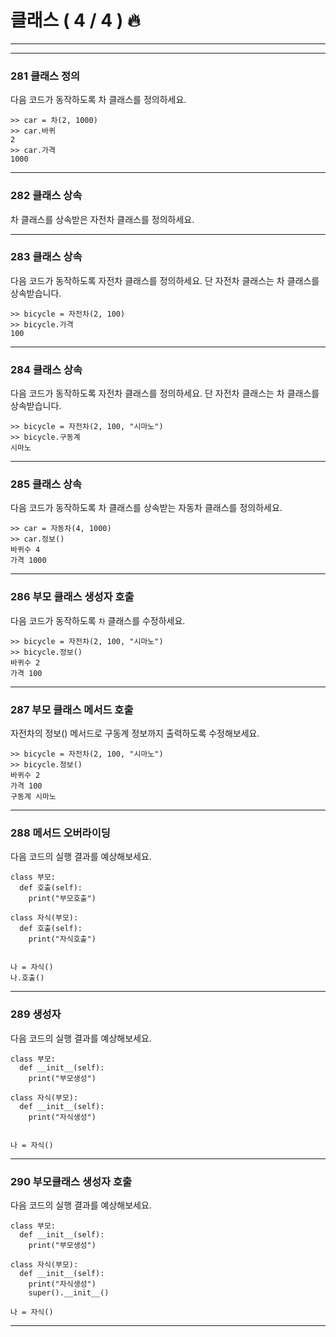 # 클래스 ( 4 / 4 ) 🔥

---
---


### 281 클래스 정의

다음 코드가 동작하도록 차 클래스를 정의하세요.

    >> car = 차(2, 1000)
    >> car.바퀴
    2
    >> car.가격
    1000
    

---

### 282 클래스 상속

차 클래스를 상속받은 자전차 클래스를 정의하세요.

---

### 283 클래스 상속

다음 코드가 동작하도록 자전차 클래스를 정의하세요. 단 자전차 클래스는 차 클래스를 상속받습니다.

    >> bicycle = 자전차(2, 100)
    >> bicycle.가격
    100
    

---

### 284 클래스 상속

다음 코드가 동작하도록 자전차 클래스를 정의하세요. 단 자전차 클래스는 차 클래스를 상속받습니다.

    >> bicycle = 자전차(2, 100, "시마노")
    >> bicycle.구동계
    시마노
    

---

### 285 클래스 상속

다음 코드가 동작하도록 차 클래스를 상속받는 자동차 클래스를 정의하세요.

    >> car = 자동차(4, 1000)
    >> car.정보()
    바퀴수 4
    가격 1000
    

---

  

### 286 부모 클래스 생성자 호출

다음 코드가 동작하도록 `차` 클래스를 수정하세요.

    >> bicycle = 자전차(2, 100, "시마노")
    >> bicycle.정보()
    바퀴수 2
    가격 100
    

---

### 287 부모 클래스 메서드 호출

자전차의 정보() 메서드로 구동계 정보까지 출력하도록 수정해보세요.

    >> bicycle = 자전차(2, 100, "시마노")
    >> bicycle.정보()
    바퀴수 2
    가격 100
    구동계 시마노
    

--- 

### 288 메서드 오버라이딩

다음 코드의 실행 결과를 예상해보세요.

    class 부모:
      def 호출(self):
        print("부모호출")
    
    class 자식(부모):
      def 호출(self):
        print("자식호출")
    

    나 = 자식()
    나.호출()
    

---

### 289 생성자

다음 코드의 실행 결과를 예상해보세요.

    class 부모:
      def __init__(self):
        print("부모생성")
    
    class 자식(부모):
      def __init__(self):
        print("자식생성")
    

    나 = 자식()
    

---

### 290 부모클래스 생성자 호출

다음 코드의 실행 결과를 예상해보세요.

    class 부모:
      def __init__(self):
        print("부모생성")
    
    class 자식(부모):
      def __init__(self):
        print("자식생성")
        super().__init__()
    
    나 = 자식()
    

---